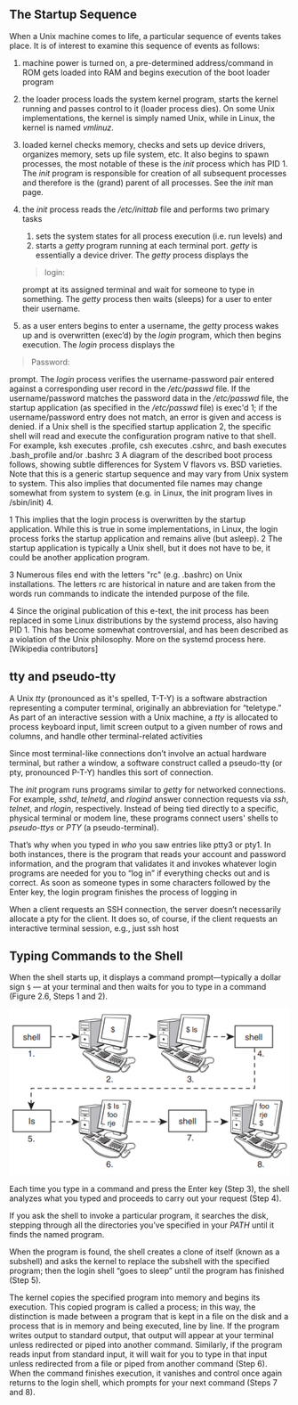 


## The Startup Sequence

When a Unix machine comes to life, a particular sequence of events takes place. It is of interest to examine this sequence of events as follows:

1. machine power is turned on, a pre-determined address/command in ROM gets loaded into RAM and begins execution of the boot loader program


2. the loader process loads the system kernel program, starts the kernel running and passes control to it (loader process dies). On some Unix implementations, the kernel is simply named Unix, while in Linux, the kernel is named *vmlinuz*.


3. loaded kernel checks memory, checks and sets up device drivers, organizes memory, sets up file system, etc. It also begins to spawn processes, the most notable of these is the *init* process which has PID 1. The *init* program is responsible for creation of all subsequent processes and therefore is the (grand) parent of all processes. See the *init* man page.


4. the *init* process reads the */etc/inittab* file and performs two primary tasks
    1) sets the system states for all process execution (i.e. run levels) and
    2) starts a *getty* program running at each terminal port. *getty* is essentially a device driver. The *getty* process displays the

    > login:  

    prompt at its assigned terminal and wait for someone to type in something. The *getty* process then waits (sleeps) for a user to enter their username.


5. as a user enters begins to enter a username, the *getty* process wakes up and is overwritten (exec’d) by the *login* program, which then begins execution. The *login* process displays the

>	Password:  

prompt. The *login* process verifies the username-password pair entered against a corresponding user record in the */etc/passwd* file. If the username/password matches the password data in the */etc/passwd* file, the startup application (as specified in the */etc/passwd* file) is exec'd 1; if the username/password entry does not match, an error is given and access is denied.
if a Unix shell is the specified startup application 2, the specific shell will read and execute the configuration program native to that shell. For example, ksh executes .profile, csh executes .cshrc, and bash executes .bash_profile and/or .bashrc 3
A diagram of the described boot process follows, showing subtle differences for System V flavors vs. BSD varieties. Note that this is a generic startup sequence and may vary from Unix system to system. This also implies that documented file names may change somewhat from system to system (e.g. in Linux, the init program lives in /sbin/init) 4.


1 This implies that the login process is overwritten by the startup application. While this is true in some implementations, in Linux, the login process forks the startup application and remains alive (but asleep).
2 The startup application is typically a Unix shell, but it does not have to be, it could be another application program.

3 Numerous files end with the letters "rc" (e.g. .bashrc) on Unix installations. The letters rc are historical in nature and are taken from the words run commands to indicate the intended purpose of the file.

4 Since the original publication of this e-text, the init process has been replaced in some Linux distributions by the systemd process, also having PID 1. This has become somewhat controversial, and has been described as a violation of the Unix philosophy. More on the systemd process here. [Wikipedia contributors]


## tty and pseudo-tty

A Unix *tty* (pronounced as it's spelled, T-T-Y) is a software abstraction representing a computer terminal, originally an abbreviation for “teletype.” As part of an interactive session with a Unix machine, a *tty* is allocated to process keyboard input, limit screen output to a given number of rows and columns, and handle other terminal-related activities

Since most terminal-like connections don’t involve an actual hardware terminal, but rather a window, a software construct called a pseudo-tty (or pty, pronounced P-T-Y) handles this sort of connection.


The *init* program runs programs similar to *getty* for networked
connections. For example, *sshd*, *telnetd*, and *rlogind* answer connection requests via *ssh*, *telnet*, and *rlogin*, respectively. Instead of being tied directly to a specific, physical terminal or modem line, these programs connect users' shells to *pseudo-ttys* or *PTY* (a pseudo-terminal). 

  That’s why when you typed in *who* you saw entries like ptty3 or pty1. In both instances, there is the program that reads your account and password information, and the program that validates it and invokes whatever login programs are needed for you to “log in” if everything checks out and is correct. As soon as someone types in some characters followed by the Enter key, the login program finishes the process of logging in


  When a client requests an SSH connection, the server doesn’t necessarily allocate a
  pty for the client. It does so, of course, if the client requests an interactive terminal
  session, e.g., just ssh host



 ## Typing Commands to the Shell

 When the shell starts up, it displays a command prompt—typically a dollar sign `$` — at your terminal and then waits for you to type in a command (Figure 2.6, Steps 1 and 2).

![](https://raw.githubusercontent.com/justinjiajia/img/master/personalwiki/command_cycle.PNG)

 Each time you type in a command and press the Enter key (Step 3), the shell analyzes what you typed and proceeds to carry out your request (Step 4).

If you ask the shell to invoke a particular program, it searches the disk, stepping through all the directories you’ve specified in your *PATH* until it finds the named program.

When the program is found, the shell creates a clone of itself (known as a subshell) and asks the kernel to replace the subshell with the specified program; then the login shell “goes to sleep” until the program has finished (Step 5).

The kernel copies the specified program into memory and begins its execution. This copied program is called a process; in this way, the distinction is made between a program that is kept in a file on the disk and a process that is in memory and being executed, line by line. If the program writes output to standard output, that output will appear at your terminal unless redirected or piped into another command. Similarly, if the program reads input from standard input, it will wait for you to type in that input unless redirected from a file or piped from another command (Step 6). When the command finishes execution, it vanishes and control once again returns to the login shell, which prompts for your next command (Steps 7 and 8).

